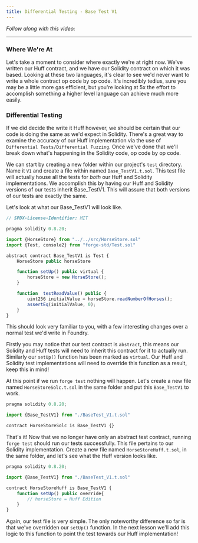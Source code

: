 ```yaml
---
title: Differential Testing - Base Test V1
---
```


_Follow along with this video:_

---

### Where We're At

Let's take a moment to consider where exactly we're at right now.  We've written our Huff contract, and we have our Solidity contract on which it was based. Looking at these two languages, it's clear to see we'd never want to write a whole contract op code by op code. It's incredibly tedius, sure you may be a little more gas efficient, but you're looking at 5x the effort to accomplish something a higher level language can achieve much more easily.

### Differential Testing

If we did decide the write it Huff however, we should be certain that our code is doing the same as we'd expect in Solidity. There's a great way to examine the accuracy of our Huff implementation via the use of `Differential Tests/Differential Fuzzing`. Once we've done that we'll break down what's happening in the Solidity code, op code by op code.

We can start by creating a new folder within our project's `test` directory. Name it `V1` and create a file within named `Base_TestV1.t.sol`. This test file will actually house all the tests for *both* our Huff and Solidity implementations.
We accomplish this by having our Huff and Solidity versions of our tests inherit Base_TestV1. This will assure that both versions of our tests are exactly the same.

Let's look at what our Base_TestV1 will look like.

```js
// SPDX-License-Identifier: MIT

pragma solidity 0.8.20;

import {HorseStore} from "../../src/HorseStore.sol"
import {Test, console2} from "forge-std/Test.sol"

abstract contract Base_TestV1 is Test {
    HorseStore public horseStore

    function setUp() public virtual {
        horseStore = new HorseStore();
    }

    function  testReadValue() public {
        uint256 initialValue = horseStore.readNumberOfHorses();
        assertEq(initialValue, 0);
    }
}
```

This should look very familiar to you, with a few interesting changes over a normal test we'd write in Foundry.

Firstly you may notice that our test contract is `abstract`, this means our Solidity and Huff tests will need to inherit this contract for it to actually run. Similarly our `setUp()` function has been marked as `virtual`. Our Huff and Solidity test implementations will need to override this function as a result, keep this in mind!

At this point if we run `forge test` nothing will happen. Let's create a new file named `HorseStoreSolc.t.sol`  in the same folder and put this `Base_TestV1` to work.

```js
pragma solidity 0.8.20;

import {Base_TestV1} from "./BaseTest_V1.t.sol"

contract HorseStoreSolc is Base_TestV1 {}
```

That's it! Now that we no longer have only an abstract test contract, running `forge test` should run our tests successfully. This file pertains to our Solidity implementation. Create a new file named `HorseStoreHuff.t.sol`, in the same folder, and let's see what the Huff version looks like.

```js
pragma solidity 0.8.20;

import {Base_TestV1} from "./BaseTest_V1.t.sol"

contract HorseStoreHuff is Base_TestV1 {
    function setUp() public override{
        // horseStore = Huff Edition
    }
}
```

Again, our test file is very simple. The only noteworthy difference so far is that we've overridden our `setUp()` function. In the next lesson we'll add this logic to this function to point the test towards our Huff implementation!